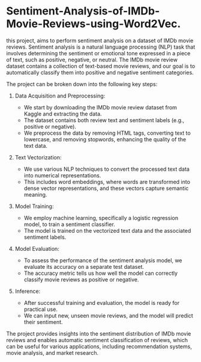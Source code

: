 # Sentiment-Analysis-of-IMDb-Movie-Reviews-using-Word2Vec.

this project, aims to perform sentiment analysis on a dataset of IMDb movie reviews. Sentiment analysis is a natural language processing (NLP) task that involves determining the sentiment or emotional tone expressed in a piece of text, such as positive, negative, or neutral. The IMDb movie review dataset contains a collection of text-based movie reviews, and our goal is to automatically classify them into positive and negative sentiment categories.

The project can be broken down into the following key steps:

1. Data Acquisition and Preprocessing:
   - We start by downloading the IMDb movie review dataset from Kaggle and extracting the data.
   - The dataset contains both review text and sentiment labels (e.g., positive or negative).
   - We preprocess the data by removing HTML tags, converting text to lowercase, and removing stopwords, enhancing the quality of the text data.

2. Text Vectorization:
   - We use various NLP techniques to convert the processed text data into numerical representations.
   - This includes word embeddings, where words are transformed into dense vector representations, and these vectors capture semantic meaning.

3. Model Training:
   - We employ machine learning, specifically a logistic regression model, to train a sentiment classifier.
   - The model is trained on the vectorized text data and the associated sentiment labels.

4. Model Evaluation:
   - To assess the performance of the sentiment analysis model, we evaluate its accuracy on a separate test dataset.
   - The accuracy metric tells us how well the model can correctly classify movie reviews as positive or negative.

5. Inference:
   - After successful training and evaluation, the model is ready for practical use.
   - We can input new, unseen movie reviews, and the model will predict their sentiment.

The project provides insights into the sentiment distribution of IMDb movie reviews and enables automatic sentiment classification of reviews, which can be useful for various applications, including recommendation systems, movie analysis, and market research.

